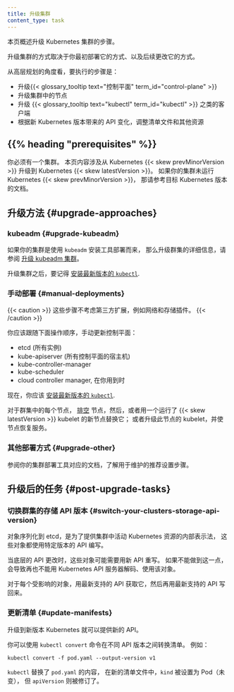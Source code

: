 ```yaml
---
title: 升级集群
content_type: task
---
```

<!-- 
---
title: Upgrade A Cluster
content_type: task
---
-->

<!-- overview -->
<!-- 
This page provides an overview of the steps you should follow to upgrade a
Kubernetes cluster.

The way that you upgrade a cluster depends on how you initially deployed it
and on any subsequent changes.

At a high level, the steps you perform are:
-->
本页概述升级 Kubernetes 集群的步骤。

升级集群的方式取决于你最初部署它的方式、以及后续更改它的方式。

从高层规划的角度看，要执行的步骤是：

<!-- 
- Upgrade the {{< glossary_tooltip text="control plane" term_id="control-plane" >}}
- Upgrade the nodes in your cluster
- Upgrade clients such as {{< glossary_tooltip text="kubectl" term_id="kubectl" >}}
- Adjust manifests and other resources based on the API changes that accompany the
  new Kubernetes version
-->
- 升级{{< glossary_tooltip text="控制平面" term_id="control-plane" >}}
- 升级集群中的节点
- 升级 {{< glossary_tooltip text="kubectl" term_id="kubectl" >}} 之类的客户端
- 根据新 Kubernetes 版本带来的 API 变化，调整清单文件和其他资源

## {{% heading "prerequisites" %}}

<!-- 
You must have an existing cluster. This page is about upgrading from Kubernetes
{{< skew prevMinorVersion >}} to Kubernetes {{< skew latestVersion >}}. If your cluster
is not currently running Kubernetes {{< skew prevMinorVersion >}} then please check
the documentation for the version of Kubernetes that you plan to upgrade to.
-->
你必须有一个集群。
本页内容涉及从 Kubernetes {{< skew prevMinorVersion >}} 
升级到 Kubernetes {{< skew latestVersion >}}。
如果你的集群未运行 Kubernetes {{< skew prevMinorVersion >}}，
那请参考目标 Kubernetes 版本的文档。

<!-- ## Upgrade approaches -->
## 升级方法 {#upgrade-approaches}

### kubeadm {#upgrade-kubeadm}

<!-- 
If your cluster was deployed using the `kubeadm` tool, refer to 
[Upgrading kubeadm clusters](/docs/tasks/administer-cluster/kubeadm/kubeadm-upgrade/)
for detailed information on how to upgrade the cluster.

Once you have upgraded the cluster, remember to
[install the latest version of `kubectl`](/docs/tasks/tools/install-kubectl/).
-->
如果你的集群是使用 `kubeadm` 安装工具部署而来，
那么升级群集的详细信息，请参阅
[升级 kubeadm 集群](/zh/docs/tasks/administer-cluster/kubeadm/kubeadm-upgrade/)。

升级集群之后，要记得
[安装最新版本的 `kubectl`](/zh/docs/tasks/tools/install-kubectl/).

<!-- ### Manual deployments -->
### 手动部署 {#manual-deployments}

<!-- 
These steps do not account for third-party extensions such as network and storage
plugins.

You should manually update the control plane following this sequence:
-->
{{< caution >}}
这些步骤不考虑第三方扩展，例如网络和存储插件。
{{< /caution >}}

你应该跟随下面操作顺序，手动更新控制平面：

<!-- 
- etcd (all instances)
- kube-apiserver (all control plane hosts)
- kube-controller-manager
- kube-scheduler
- cloud controller manager, if you use one
-->
- etcd (所有实例)
- kube-apiserver (所有控制平面的宿主机)
- kube-controller-manager
- kube-scheduler
- cloud controller manager, 在你用到时

<!-- 
At this point you should
[install the latest version of `kubectl`](/docs/tasks/tools/install-kubectl/).

For each node in your cluster, [drain](/docs/tasks/administer-cluster/safely-drain-node/)
that node and then either replace it with a new node that uses the {{< skew latestVersion >}}
kubelet, or upgrade the {{< skew latestVersion >}}
kubelet on that node and bring the node back into service.
-->
现在，你应该
[安装最新版本的 `kubectl`](/zh/docs/tasks/tools/install-kubectl/).

对于群集中的每个节点，
[排空](/zh/docs/tasks/administer-cluster/safely-drain-node/)
节点，然后，或者用一个运行了 {{< skew latestVersion >}} kubelet 的新节点替换它；
或者升级此节点的 kubelet，并使节点恢复服务。

<!-- 
### Other deployments {#upgrade-other}

Refer to the documentation for your cluster deployment tool to learn the recommended set
up steps for maintenance.

## Post-upgrade tasks

### Switch your cluster's storage API version
-->
### 其他部署方式 {#upgrade-other}

参阅你的集群部署工具对应的文档，了解用于维护的推荐设置步骤。

## 升级后的任务 {#post-upgrade-tasks}

### 切换群集的存储 API 版本 {#switch-your-clusters-storage-api-version}

<!-- 
The objects that are serialized into etcd for a cluster's internal
representation of the Kubernetes resources active in the cluster are
written using a particular version of the API.

When the supported API changes, these objects may need to be rewritten
in the newer API. Failure to do this will eventually result in resources
that are no longer decodable or usable by the Kubernetes API server.

For each affected object, fetch it using the latest supported API and then
write it back also using the latest supported API.
-->
对象序列化到 etcd，是为了提供集群中活动 Kubernetes 资源的内部表示法，
这些对象都使用特定版本的 API 编写。

当底层的 API 更改时，这些对象可能需要用新 API 重写。
如果不能做到这一点，会导致再也不能用 Kubernetes API 服务器解码、使用该对象。

对于每个受影响的对象，用最新支持的 API 获取它，然后再用最新支持的 API 写回来。

<!-- 
### Update manifests

Upgrading to a new Kubernetes version can provide new APIs.

You can use `kubectl convert` command to convert manifests between different API versions.
For example:
-->
### 更新清单 {#update-manifests}

升级到新版本 Kubernetes 就可以提供新的 API。

你可以使用 `kubectl convert` 命令在不同 API 版本之间转换清单。
例如：

```shell
kubectl convert -f pod.yaml --output-version v1
```

<!-- 
The `kubectl` tool replaces the contents of `pod.yaml` with a manifest that sets `kind` to
Pod (unchanged), but with a revised `apiVersion`.
-->
`kubectl` 替换了 `pod.yaml` 的内容，
在新的清单文件中，`kind` 被设置为 Pod（未变），
但 `apiVersion` 则被修订了。
